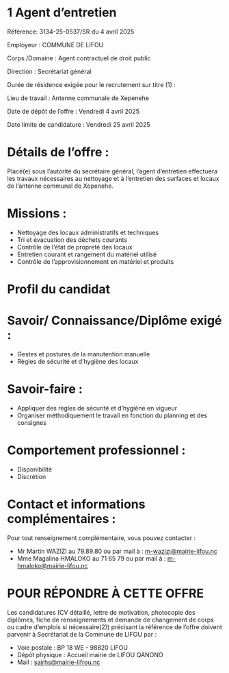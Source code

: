 # 1 Agent d’entretien

Référence: 3134-25-0537/SR du 4 avril 2025

Employeur : COMMUNE DE LIFOU

Corps /Domaine : Agent contractuel de droit public

Direction : Secrétariat général

Durée de résidence exigée pour le recrutement sur titre (1) :

Lieu de travail : Antenne communale de Xepenehe

Date de dépôt de l’offre : Vendredi 4 avril 2025

Date limite de candidature : Vendredi 25 avril 2025

# Détails de l’offre :

Placé(e) sous l’autorité du secrétaire général, l’agent d’entretien effectuera les travaux nécessaires au nettoyage et à l’entretien des surfaces et locaux de l’antenne communal de Xepenehe.

# Missions :

- Nettoyage des locaux administratifs et techniques
- Tri et évacuation des déchets courants
- Contrôle de l’état de propreté des locaux
- Entretien courant et rangement du matériel utilisé
- Contrôle de l’approvisionnement en matériel et produits

# Profil du candidat

# Savoir/ Connaissance/Diplôme exigé :

- Gestes et postures de la manutention manuelle
- Règles de sécurité et d’hygiène des locaux

# Savoir-faire :

- Appliquer des règles de sécurité et d’hygiène en vigueur
- Organiser méthodiquement le travail en fonction du planning et des consignes

# Comportement professionnel :

- Disponibilité
- Discrétion

# Contact et informations complémentaires :

Pour tout renseignement complémentaire, vous pouvez contacter :

- Mr Martin WAZIZI au 79.89.80 ou par mail à : m-wazizi@mairie-lifou.nc
- Mme Magalina HMALOKO au 71 65 79 ou par mail à : m-hmaloko@mairie-lifou.nc

# POUR RÉPONDRE À CETTE OFFRE

Les candidatures (CV détaillé, lettre de motivation, photocopie des diplômes, fiche de renseignements et demande de changement de corps ou cadre d’emplois si nécessaire(2)) précisant la référence de l’offre doivent parvenir à Secrétariat de la Commune de LIFOU par :

- Voie postale : BP 18 WE - 98820 LIFOU
- Dépôt physique : Accueil mairie de LIFOU QANONO
- Mail : sajrhs@mairie-lifrou.nc